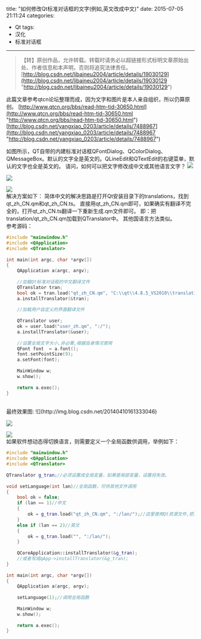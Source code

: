 title: "如何修改Qt标准对话框的文字(例如,英文改成中文)"
date: 2015-07-05 21:11:24
categories:
- Qt
tags:
- 汉化
- 标准对话框
---
>【转】原创作品，允许转载。转载时请务必以超链接形式标明文章原始出处、作者信息和本声明，否则将追究法律责任。
>[http://blog.csdn.net/libaineu2004/article/details/19030129](http://blog.csdn.net/libaineu2004/article/details/19030129 "http://blog.csdn.net/libaineu2004/article/details/19030129")

此篇文章参考qtcn论坛整理而成，因为文字和图片是本人亲自组织，所以仍算原创。
[http://www.qtcn.org/bbs/read-htm-tid-30650.html](http://www.qtcn.org/bbs/read-htm-tid-30650.html "http://www.qtcn.org/bbs/read-htm-tid-30650.html")
[http://blog.csdn.net/yangxiao_0203/article/details/7488967](http://blog.csdn.net/yangxiao_0203/article/details/7488967 "http://blog.csdn.net/yangxiao_0203/article/details/7488967")

如图所示，QT自带的内建标准对话框QFontDialog、QColorDialog、QMessageBox。默认的文字全是英文的。QLineEdit和QTextEdit的右键菜单，默认的文字也全是英文的。
请问，如何可以把文字修改成中文或其他语言文字？
![](http://www.qtcn.org/bbs/attachment/Mon_1402/17_118943_58b40f8aeeb5310.png?16)

![](http://www.qtcn.org/bbs/attachment/Mon_1402/17_118943_9743e39a4cbe620.png?20)

![](http://img.blog.csdn.net/20140410161351703)
<br>
解决方案如下：
简体中文的解决思路是打开Qt安装目录下的translations，找到qt_zh_CN.qm和qt_zh_CN.ts。
直接用qt_zh_CN.qm即可，如果确实有翻译不完全的，打开qt_zh_CN.ts翻译一下重新生成.qm文件即可。
即：把translation/qt_zh_CN.qm加载到QTranslator中。
其他国语言方法类似。
<br>
参考源码：
``` cpp
#include "mainwindow.h"
#include <QApplication>
#include <QTranslator>
 
int main(int argc, char *argv[])
{
    QApplication a(argc, argv);
 
    //加载Qt标准对话框的中文翻译文件
    QTranslator tran;
    bool ok = tran.load("qt_zh_CN.qm", "C:\\qt\\4.8.5_VS2010\\translations\\");//注,这里使用的是绝对路径,建议把.qm拷贝到工程目录下,然后使用相对路径.
    a.installTranslator(&tran);
 
    //加载用户自定义的界面翻译文件
 
    QTranslator user;
    ok = user.load("user_zh.qm", ":/");
    a.installTranslator(&user);
 
    //设置全局文字大小,非必需,根据自身情况使用
    QFont font  = a.font();
    font.setPointSize(9);
    a.setFont(font);
 
    MainWindow w;
    w.show();
 
    return a.exec();
}
```
<br>
最终效果图:
![](http://img.blog.csdn.net/20140410161333046)

![](http://img.blog.csdn.net/20140410161348687)

![](http://img.blog.csdn.net/20140410161345062)
<br>
如果软件想动态得切换语言，则需要定义一个全局函数供调用，举例如下：
``` cpp
#include "mainwindow.h"
#include <QApplication>
#include <QTranslator>
 
QTranslator g_tran;//必须设置成全局变量，如果是局部变量，设置将失效。
 
void setLanguage(int lan)//全局函数，可供其他文件调用
{
    bool ok = false;
    if (lan == 1)//中文
    {
        ok = g_tran.load("qt_zh_CN.qm", ":/lan/");//这里使用Qt资源文件,把.qm文件拷贝到项目路径/lan之下
    }
    else if (lan == 2)//英文
    {
        ok = g_tran.load("", ":/lan/");
    }
 
    QCoreApplication::installTranslator(&g_tran);
    //或者写成qApp->installTranslator(&g_tran);
}
 
int main(int argc, char *argv[])
{
    QApplication a(argc, argv);
 
    setLanguage(1);//调用全局函数
 
    MainWindow w;
    w.show();
 
    return a.exec();
}
```

